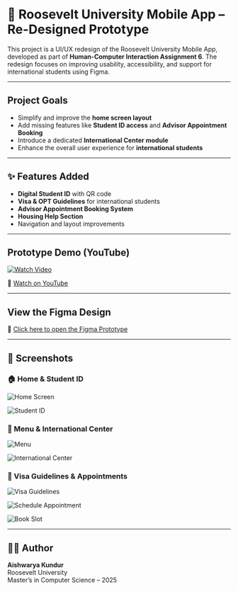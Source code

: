 # 📱 Roosevelt University Mobile App – Re-Designed Prototype

This project is a UI/UX redesign of the Roosevelt University Mobile App, developed as part of **Human-Computer Interaction Assignment 6**. The redesign focuses on improving usability, accessibility, and support for international students using Figma.

---

## Project Goals

- Simplify and improve the **home screen layout**
- Add missing features like **Student ID access** and **Advisor Appointment Booking**
- Introduce a dedicated **International Center module**
- Enhance the overall user experience for **international students**

---

## ✨ Features Added

- **Digital Student ID** with QR code
- **Visa & OPT Guidelines** for international students
- **Advisor Appointment Booking System**
- **Housing Help Section**
- Navigation and layout improvements

---

## Prototype Demo (YouTube)

[![Watch Video](https://img.youtube.com/vi/4WasXYRV7SA/0.jpg)](https://www.youtube.com/watch?v=4WasXYRV7SA)

🔗 [Watch on YouTube](https://www.youtube.com/watch?v=4WasXYRV7SA)

---

## View the Figma Design

🔗 [Click here to open the Figma Prototype](https://www.figma.com/proto/N5hEiaT1DGWted7vU1Y6rd/TalentXchange-Mobile-App?page-id=78%3A79&node-id=81-86&p=f&viewport=404%2C322%2C0.21&t=Udn8nYfxF4lYLRX5-1&scaling=scale-down&content-scaling=fixed&starting-point-node-id=81%3A86)

---

## 📸 Screenshots

### 🏠 Home & Student ID
![Home Screen](./Home.png)

![Student ID](./Student-ID.png)

### 📁 Menu & International Center
![Menu](./Menu.png)

![International Center](./International-Center.png)

### 📝 Visa Guidelines & Appointments
![Visa Guidelines](./Visa-Guidelines.png)

![Schedule Appointment](./Schedule-Appointment.png)

![Book Slot](./Book-Slot.png)




---

## 👩‍🎓 Author

**Aishwarya Kundur**  
Roosevelt University  
Master’s in Computer Science – 2025  
